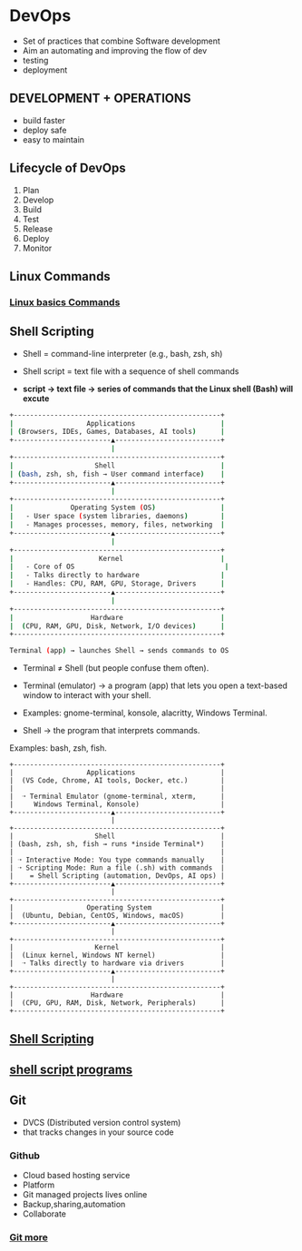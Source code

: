# DevOps
- Set of practices that combine Software development
- Aim an automating and improving the flow of dev
- testing
- deployment
## DEVELOPMENT + OPERATIONS
- build faster
- deploy safe
- easy to maintain

## Lifecycle of DevOps
1. Plan
2. Develop
3. Build
4. Test
5. Release
6. Deploy
7. Monitor

## Linux Commands
### [Linux basics Commands](/linux.md)


## Shell Scripting

- Shell = command-line interpreter (e.g., bash, zsh, sh)

- Shell script = text file with a sequence of shell commands
- **script -> text file -> series of commands that the Linux shell (Bash) will excute**

```bash
+---------------------------------------------------+
|                  Applications                     |
| (Browsers, IDEs, Games, Databases, AI tools)      |
+------------------------▲--------------------------+
                         |
+---------------------------------------------------+
|                    Shell                          |
| (bash, zsh, sh, fish → User command interface)    |
+------------------------▲--------------------------+
                         |
+---------------------------------------------------+
|              Operating System (OS)                |
|   - User space (system libraries, daemons)        |
|   - Manages processes, memory, files, networking  |
+------------------------▲--------------------------+
                         |
+---------------------------------------------------+
|                     Kernel                        |
|   - Core of OS                                     |
|   - Talks directly to hardware                    |
|   - Handles: CPU, RAM, GPU, Storage, Drivers      |
+------------------------▲--------------------------+
                         |
+---------------------------------------------------+
|                   Hardware                        |
|  (CPU, RAM, GPU, Disk, Network, I/O devices)      |
+---------------------------------------------------+
```

```bash
Terminal (app) → launches Shell → sends commands to OS
```
- Terminal ≠ Shell (but people confuse them often).

- Terminal (emulator) → a program (app) that lets you open a text-based window to interact with your shell.

- Examples: gnome-terminal, konsole, alacritty, Windows Terminal.

- Shell → the program that interprets commands.

Examples: bash, zsh, fish.
```
+---------------------------------------------------+
|                  Applications                     |
|  (VS Code, Chrome, AI tools, Docker, etc.)        |
|                                                   |
|  ➝ Terminal Emulator (gnome-terminal, xterm,      |
|     Windows Terminal, Konsole)                    |
+------------------------▲--------------------------+
                         |
+---------------------------------------------------+
|                    Shell                          |
| (bash, zsh, sh, fish → runs *inside Terminal*)    |
|                                                   |
| ➝ Interactive Mode: You type commands manually    |
| ➝ Scripting Mode: Run a file (.sh) with commands  |
|    = Shell Scripting (automation, DevOps, AI ops) |
+------------------------▲--------------------------+
                         |
+---------------------------------------------------+
|                  Operating System                 |
|  (Ubuntu, Debian, CentOS, Windows, macOS)         |
+------------------------▲--------------------------+
                         |
+---------------------------------------------------+
|                    Kernel                         |
|  (Linux kernel, Windows NT kernel)                |
|  ➝ Talks directly to hardware via drivers         |
+------------------------▲--------------------------+
                         |
+---------------------------------------------------+
|                   Hardware                        |
|  (CPU, GPU, RAM, Disk, Network, Peripherals)      |
+---------------------------------------------------+

```

## [Shell Scripting](/ShellScripting.md)
## [shell script programs](/shellScripts/)



## Git
- DVCS (Distributed version control system)
- that tracks changes in your source code

### Github
- Cloud based hosting service
- Platform
- Git managed projects lives online
- Backup,sharing,automation
- Collaborate

### [Git more](/Git.md)
